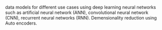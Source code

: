 data models for different use cases using deep learning neural networks such as artificial neural network (ANN), convolutional neural network (CNN), recurrent neural networks (RNN). Demensionality reduction using Auto encoders. 
